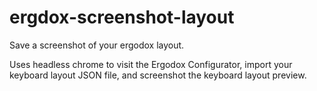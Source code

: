 # ergdox-screenshot-layout

Save a screenshot of your ergodox layout.

Uses headless chrome to visit the Ergodox Configurator, import your keyboard layout JSON file, and screenshot the keyboard layout preview.

